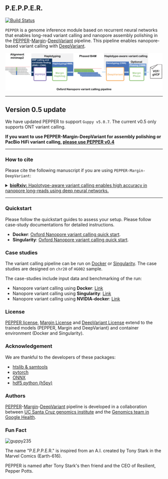 ## P.E.P.P.E.R.
[![Build Status](https://travis-ci.com/kishwarshafin/pepper.svg?branch=master)](https://travis-ci.com/kishwarshafin/pepper)

`PEPPER` is a genome inference module based on recurrent neural networks that enables long-read variant calling and nanopore assembly polishing in the [PEPPER](https://github.com/kishwarshafin/pepper)-[Margin](https://github.com/UCSC-nanopore-cgl/margin)-[DeepVariant](https://github.com/google/deepvariant) pipeline. This pipeline enables nanopore-based variant calling with [DeepVariant](https://github.com/google/deepvariant).

<p align="center">
<img src="./img/PMDV_variant_calling_ONT_v5.png" alt="PEPPER-Margin-DeepVariant Variant Calling Workflow" width="720p"></img>
</p>

---
## Version 0.5 update

We have updated PEPPER to support `Guppy v5.0.7`. The current v0.5 only supports ONT variant calling.

**If you want to use PEPPER-Margin-DeepVariant for assembly polishing or PacBio HiFi variant calling, [please use PEPPER v0.4](https://github.com/kishwarshafin/pepper/tree/r0.4)**

---

### How to cite
Please cite the following manuscript if you are using `PEPPER-Margin-DeepVariant`:


<details>
<summary><a href="https://www.biorxiv.org/content/10.1101/2021.03.04.433952v1"><b>bioRxiv:</b> Haplotype-aware variant calling enables high accuracy in nanopore long-reads using deep neural networks.</a></summary>
Authors: Kishwar Shafin, Trevor Pesout, Pi-Chuan Chang, Maria Nattestad, Alexey Kolesnikov, Sidharth Goel, <br/> Gunjan Baid, Jordan M Eizenga, Karen H Miga, Paolo Carnevali, Miten Jain, Andrew Carroll, Benedict Paten.
</details>

---
### Quickstart
Please follow the quickstart guides to assess your setup. Please follow case-study documentations for detailed instructions.
* **Docker**: [Oxford Nanopore variant calling quick start](./docs/quickstart/variant_calling_docker_quickstart.md).
* **Singularity**: [Oxford Nanopore variant calling quick start](./docs/quickstart/variant_calling_singularity_quickstart.md).

### Case studies

The variant calling pipeline can be run on [Docker](https://docs.docker.com/install/linux/docker-ce/ubuntu/) or [Singularity](https://sylabs.io/guides/3.7/user-guide/quick_start.html#quick-installation-steps). The case studies are designed on `chr20` of `HG002` sample.

The case-studies include input data and benchmarking of the run:
* Nanopore variant calling using **Docker**: [Link](./docs/pipeline_docker/ONT_variant_calling.md)
* Nanopore variant calling using **Singularity**: [Link](./docs/pipeline_singularity/ONT_variant_calling_singularity.md)
* Nanopore variant calling using **NVIDIA-docker**: [Link](./docs/pipeline_docker_gpu/ONT_variant_calling_gpu.md)

### License
[PEPPER license](./LICENSE), [Margin License](https://github.com/UCSC-nanopore-cgl/margin/blob/master/LICENSE.txt) and [DeepVariant License](https://github.com/google/deepvariant/blob/r1.1/LICENSE) extend to the trained models (PEPPER, Margin and DeepVariant) and container environment (Docker and Singularity).

### Acknowledgement
We are thankful to the developers of these packages:
* [htslib & samtools](http://www.htslib.org/)
* [pytorch](https://pytorch.org/)
* [ONNX](https://onnx.ai/)
* [hdf5 python (h5py)](https://www.h5py.org/)

### Authors
[PEPPER](https://github.com/kishwarshafin/pepper)-[Margin](https://github.com/UCSC-nanopore-cgl/margin)-[DeepVariant](https://github.com/google/deepvariant) pipeline is developed in a collaboration between [UC Santa Cruz genomics institute](https://ucscgenomics.soe.ucsc.edu/) and the [Genomics team in Google Health](https://health.google/health-research/genomics/).


### Fun Fact
<img src="https://vignette.wikia.nocookie.net/marveldatabase/images/7/72/Anthony_Stark_%28Earth-616%29_from_Iron_Man_Vol_5_2_002.jpg/revision/latest?cb=20130407031815" alt="guppy235" width="240p"> <br/>

The name "P.E.P.P.E.R." is inspired from an A.I. created by Tony Stark in the  Marvel Comics (Earth-616).

PEPPER is named after Tony Stark's then friend and the CEO of Resilient, Pepper Potts.
